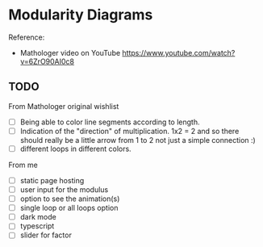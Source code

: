 # Modularity Diagrams

Reference: 
- Mathologer video on YouTube https://www.youtube.com/watch?v=6ZrO90AI0c8

## TODO

From Mathologer original wishlist
- [ ] Being able to color line segments according to length.
- [ ] Indication of the "direction" of multiplication. 1x2 = 2 and so there should really be a little arrow from 1 to 2 not just a simple connection :)
- [ ] different loops in different colors.

From me
- [ ] static page hosting
- [ ] user input for the modulus
- [ ] option to see the animation(s)
- [ ] single loop or all loops option
- [ ] dark mode
- [ ] typescript
- [ ] slider for factor